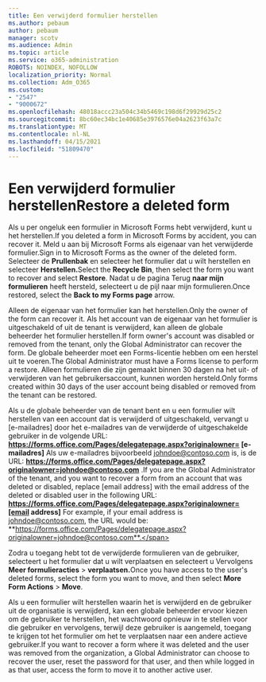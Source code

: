 ```yaml
---
title: Een verwijderd formulier herstellen
ms.author: pebaum
author: pebaum
manager: scotv
ms.audience: Admin
ms.topic: article
ms.service: o365-administration
ROBOTS: NOINDEX, NOFOLLOW
localization_priority: Normal
ms.collection: Adm_O365
ms.custom:
- "2547"
- "9000672"
ms.openlocfilehash: 48018accc23a504c34b5469c198d6f29929d25c2
ms.sourcegitcommit: 8bc60ec34bc1e40685e3976576e04a2623f63a7c
ms.translationtype: MT
ms.contentlocale: nl-NL
ms.lasthandoff: 04/15/2021
ms.locfileid: "51809470"
---
```

# <a name="restore-a-deleted-form"></a><span data-ttu-id="65931-102">Een verwijderd formulier herstellen</span><span class="sxs-lookup"><span data-stu-id="65931-102">Restore a deleted form</span></span>

<span data-ttu-id="65931-103">Als u per ongeluk een formulier in Microsoft Forms hebt verwijderd, kunt u het herstellen.</span><span class="sxs-lookup"><span data-stu-id="65931-103">If you deleted a form in Microsoft Forms by accident, you can recover it.</span></span> <span data-ttu-id="65931-104">Meld u aan bij Microsoft Forms als eigenaar van het verwijderde formulier.</span><span class="sxs-lookup"><span data-stu-id="65931-104">Sign in to Microsoft Forms as the owner of the deleted form.</span></span> <span data-ttu-id="65931-105">Selecteer de **Prullenbak** en selecteer het formulier dat u wilt herstellen en selecteer **Herstellen.**</span><span class="sxs-lookup"><span data-stu-id="65931-105">Select the **Recycle Bin**, then select the form you want to recover and select **Restore**.</span></span> <span data-ttu-id="65931-106">Nadat u de pagina Terug **naar mijn formulieren** heeft hersteld, selecteert u de pijl naar mijn formulieren.</span><span class="sxs-lookup"><span data-stu-id="65931-106">Once restored, select the **Back to my Forms page** arrow.</span></span>

<span data-ttu-id="65931-107">Alleen de eigenaar van het formulier kan het herstellen.</span><span class="sxs-lookup"><span data-stu-id="65931-107">Only the owner of the form can recover it.</span></span> <span data-ttu-id="65931-108">Als het account van de eigenaar van het formulier is uitgeschakeld of uit de tenant is verwijderd, kan alleen de globale beheerder het formulier herstellen.</span><span class="sxs-lookup"><span data-stu-id="65931-108">If form owner's account was disabled or removed from the tenant, only the Global Administrator can recover the form.</span></span> <span data-ttu-id="65931-109">De globale beheerder moet een Forms-licentie hebben om een herstel uit te voeren.</span><span class="sxs-lookup"><span data-stu-id="65931-109">The Global Administrator must have a Forms license to perform a restore.</span></span> <span data-ttu-id="65931-110">Alleen formulieren die zijn gemaakt binnen 30 dagen na het uit- of verwijderen van het gebruikersaccount, kunnen worden hersteld.</span><span class="sxs-lookup"><span data-stu-id="65931-110">Only forms created within 30 days of the user account being disabled or removed from the tenant can be restored.</span></span>

<span data-ttu-id="65931-111">Als u de globale beheerder van de tenant bent en u een formulier wilt herstellen van een account dat is verwijderd of uitgeschakeld, vervangt u [e-mailadres] door het e-mailadres van de verwijderde of uitgeschakelde gebruiker in de volgende URL: **https://forms.office.com/Pages/delegatepage.aspx?originalowner= [e-mailadres]** Als uw e-mailadres bijvoorbeeld johndoe@contoso.com is, is de URL: **https://forms.office.com/Pages/delegatepage.aspx?originalowner=johndoe@contoso.com** .</span><span class="sxs-lookup"><span data-stu-id="65931-111">If you are the Global Administrator of the tenant, and you want to recover a form from an account that was deleted or disabled, replace [email address] with the email address of the deleted or disabled user in the following URL: **https://forms.office.com/Pages/delegatepage.aspx?originalowner=[email address]** For example, if your email address is johndoe@contoso.com, the URL would be: **https://forms.office.com/Pages/delegatepage.aspx?originalowner=johndoe@contoso.com**.</span></span> 

<span data-ttu-id="65931-112">Zodra u toegang hebt tot de verwijderde formulieren van de gebruiker, selecteert u het formulier dat u wilt verplaatsen en selecteert u Vervolgens **Meer formulieracties**  >  **verplaatsen.**</span><span class="sxs-lookup"><span data-stu-id="65931-112">Once you have access to the user's deleted forms, select the form you want to move, and then select **More Form Actions** > **Move**.</span></span>

<span data-ttu-id="65931-113">Als u een formulier wilt herstellen waarin het is verwijderd en de gebruiker uit de organisatie is verwijderd, kan een globale beheerder ervoor kiezen om de gebruiker te herstellen, het wachtwoord opnieuw in te stellen voor die gebruiker en vervolgens, terwijl deze gebruiker is aangemeld, toegang te krijgen tot het formulier om het te verplaatsen naar een andere actieve gebruiker.</span><span class="sxs-lookup"><span data-stu-id="65931-113">If you want to recover a form where it was deleted and the user was removed from the organization, a Global Administrator can choose to recover the user, reset the password for that user, and then while logged in as that user, access the form to move it to another active user.</span></span> 